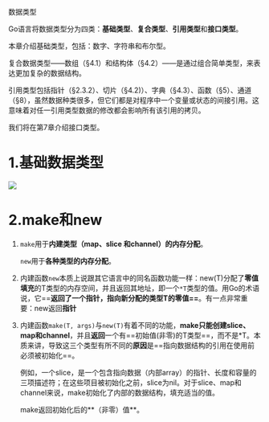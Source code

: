 数据类型

Go语言将数据类型分为四类：**基础类型**、**复合类型**、**引用类型**和**接口类型**。

本章介绍基础类型，包括：数字、字符串和布尔型。

复合数据类型——数组（§4.1）和结构体（§4.2）——是通过组合简单类型，来表达更加复杂的数据结构。

引用类型包括指针（§2.3.2）、切片（§4.2)）、字典（§4.3）、函数（§5）、通道（§8），虽然数据种类很多，但它们都是对程序中一个变量或状态的间接引用。这意味着对任一引用类型数据的修改都会影响所有该引用的拷贝。

我们将在第7章介绍接口类型。



# 1.基础数据类型

![](http://img.kongyixueyuan.com/002%E6%95%B0%E6%8D%AE%E7%B1%BB%E5%9E%8B.jpg)



# 2.make和new

1. `make`用于**内建类型（map、slice 和channel）的内存分配**。

   `new`用于**各种类型的内存分配**。

2. 内建函数`new`本质上说跟其它语言中的同名函数功能一样：new(T)分配了**零值填充**的T类型的内存空间，并且返回其地址，即一个`*T`类型的值。用Go的术语说，它==**返回了一个指针，指向新分配的类型T的零值==**。有一点非常重要：new返回**指针**

3. 内建函数`make(T, args)`与`new(T)`有着不同的功能，**make只能创建slice、map和channel**，并且**返回**一个有==初始值(非零)的T类型==，而不是*T。本质来讲，导致这三个类型有所不同的**原因**是==指向数据结构的引用在使用前必须被初始化==。

   例如，一个slice，是一个包含指向数据（内部array）的指针、长度和容量的三项描述符；在这些项目被初始化之前，slice为nil。对于slice、map和channel来说，make初始化了内部的数据结构，填充适当的值。

   make返回初始化后的**（非零）值**。